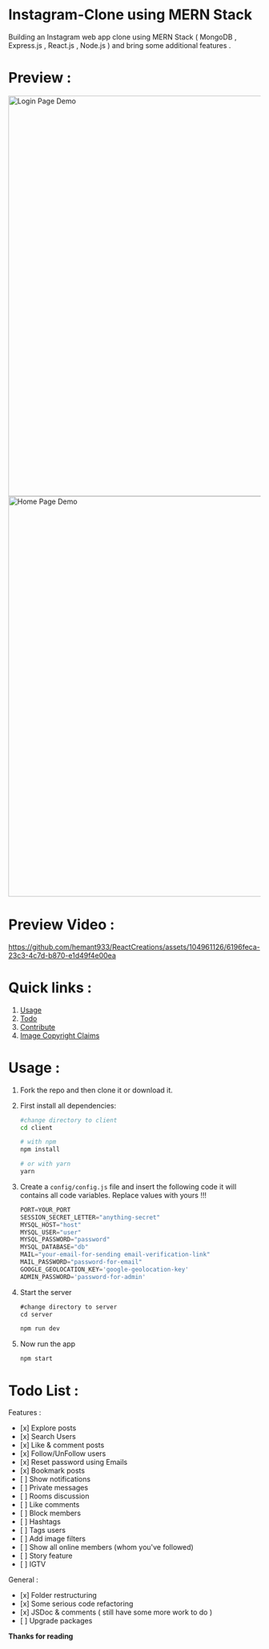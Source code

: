 # Instagram-Clone using MERN Stack

Building an Instagram web app clone using MERN Stack ( MongoDB , Express.js , React.js , Node.js ) and bring some additional features .

# Preview :

<img src="https://github.com/TheLordA/Instagram-Web-App-MERN-Stack-Clone/blob/master/Demo/LoginPageDemo.PNG" alt="Login Page Demo" width="800">

<img src="https://github.com/TheLordA/Instagram-Web-App-MERN-Stack-Clone/blob/master/Demo/HomePageDemo.PNG" alt="Home Page Demo" width="800">

# Preview Video :


https://github.com/hemant933/ReactCreations/assets/104961126/6196feca-23c3-4c7d-b870-e1d49f4e00ea


# Quick links :

1. [Usage](#usage)
2. [Todo](#todo)
3. [Contribute](#contribute)
4. [Image Copyright Claims](#image-copyright-claims)

# Usage :

1. Fork the repo and then clone it or download it.

2. First install all dependencies:

     ```bash
     #change directory to client
     cd client
     
     # with npm
     npm install

     # or with yarn
     yarn
     ```

3. Create a `config/config.js` file and insert the following code it will contains all code variables. Replace values with yours !!!

    ```javascript
    PORT=YOUR_PORT
    SESSION_SECRET_LETTER="anything-secret"
    MYSQL_HOST="host"
    MYSQL_USER="user"
    MYSQL_PASSWORD="password"
    MYSQL_DATABASE="db"
    MAIL="your-email-for-sending email-verification-link"
    MAIL_PASSWORD="password-for-email"
    GOOGLE_GEOLOCATION_KEY='google-geolocation-key'
    ADMIN_PASSWORD='password-for-admin'
    ```

4. Start the server
     ```javascript
     #change directory to server
     cd server
     
     npm run dev
     ```
5. Now run the app
     ```javacript
     npm start
     ```

# Todo List :

Features :

-    [x] Explore posts
-    [x] Search Users
-    [x] Like & comment posts
-    [x] Follow/UnFollow users
-    [x] Reset password using Emails
-    [x] Bookmark posts
-    [ ] Show notifications
-    [ ] Private messages
-    [ ] Rooms discussion
-    [ ] Like comments
-    [ ] Block members
-    [ ] Hashtags
-    [ ] Tags users
-    [ ] Add image filters
-    [ ] Show all online members (whom you've followed)
-    [ ] Story feature
-    [ ] IGTV


General :

-    [x] Folder restructuring
-    [x] Some serious code refactoring
-    [x] JSDoc & comments ( still have some more work to do )
-    [ ] Upgrade packages


**Thanks for reading**

